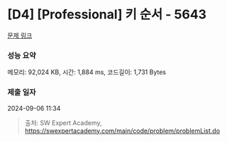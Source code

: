 # [D4] [Professional] 키 순서 - 5643 

[문제 링크](https://swexpertacademy.com/main/code/problem/problemDetail.do?contestProbId=AWXQsLWKd5cDFAUo) 

### 성능 요약

메모리: 92,024 KB, 시간: 1,884 ms, 코드길이: 1,731 Bytes

### 제출 일자

2024-09-06 11:34



> 출처: SW Expert Academy, https://swexpertacademy.com/main/code/problem/problemList.do